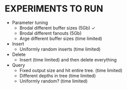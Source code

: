 EXPERIMENTS TO RUN
==================
- Parameter tuning
	- Brodal different buffer sizes (5Gb) ✓
	- Brodal different fanouts (5Gb)
	- Arge different buffer sizes (time limited)
- Insert
	- Uniformly random inserts (time limited)
- Delete
	- Insert (time limited) and then delete everything
- Query
	- Fixed output size and hit entire tree. (time limited)
	- Different depths in tree (time limited)
	- Uniformly random? (time limited)
